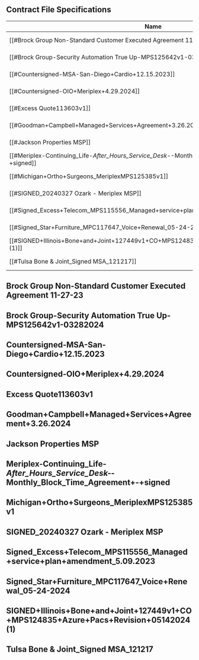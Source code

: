 ## Contract File Specifications

| Name                                                                                            | Size     |
| ----------------------------------------------------------------------------------------------- | -------- |
| [[#Brock Group Non-Standard Customer Executed Agreement 11-27-23]]                              | 1,576 KB |
| [[#Brock Group-Security Automation True Up-MPS125642v1-03282024]]                               | 385 KB   |
| [[#Countersigned-MSA-San-Diego+Cardio+12.15.2023]]                                              | 6,757 KB |
| [[#Countersigned-OIO+Meriplex+4.29.2024]]                                                       | 4,843 KB |
| [[#Excess Quote113603v1]]                                                                       | 1,914 KB |
| [[#Goodman+Campbell+Managed+Services+Agreement+3.26.2024]]                                      | 4,185 KB |
| [[#Jackson Properties MSP]]                                                                     | 908 KB   |
| [[#Meriplex-Continuing_Life-_After_Hours_Service_Desk-_-Monthly_Block_Time_Agreement+-+signed]] | 760 KB   |
| [[#Michigan+Ortho+Surgeons_MeriplexMPS125385v1]]                                                | 414 KB   |
| [[#SIGNED_20240327 Ozark - Meriplex MSP]]                                                       | 2,194 KB |
| [[#Signed_Excess+Telecom_MPS115556_Managed+service+plan+amendment_5.09.2023]]                   | 2,441 KB |
| [[#Signed_Star+Furniture_MPC117647_Voice+Renewal_05-24-2024]]                                   | 1,907 KB |
| [[#SIGNED+Illinois+Bone+and+Joint+127449v1+CO+MPS124835+Azure+Pacs+Revision+05142024 (1)]]      | 148 KB   |
| [[#Tulsa Bone & Joint_Signed MSA_121217]]                                                       | 5,730 KB |


## Brock Group Non-Standard Customer Executed Agreement 11-27-23 


## Brock Group-Security Automation True Up-MPS125642v1-03282024


## Countersigned-MSA-San-Diego+Cardio+12.15.2023


## Countersigned-OIO+Meriplex+4.29.2024


## Excess Quote113603v1


## Goodman+Campbell+Managed+Services+Agreement+3.26.2024


## Jackson Properties MSP


## Meriplex-Continuing_Life-_After_Hours_Service_Desk-_-Monthly_Block_Time_Agreement+-+signed


## Michigan+Ortho+Surgeons_MeriplexMPS125385v1


## SIGNED_20240327 Ozark - Meriplex MSP


## Signed_Excess+Telecom_MPS115556_Managed+service+plan+amendment_5.09.2023



## Signed_Star+Furniture_MPC117647_Voice+Renewal_05-24-2024


## SIGNED+Illinois+Bone+and+Joint+127449v1+CO+MPS124835+Azure+Pacs+Revision+05142024 (1)


## Tulsa Bone & Joint_Signed MSA_121217

